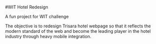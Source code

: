 #WIT Hotel Redesign

A fun project for WIT challenge

The objective is to redesign Trisara hotel webpage so that it reflects the modern standard of the web and become the leading player in the hotel industry through heavy mobile integration.